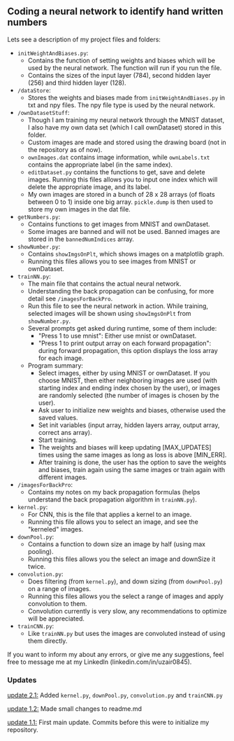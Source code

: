 
## Coding a neural network to identify hand written numbers

Lets see a description of my project files and folders:
- `initWeightAndBiases.py`:
  - Contains the function of setting weights and biases which will be used by the neural network. The function will run if you run the file.
  - Contains the sizes of the input layer (784), second hidden layer (256) and third hidden layer (128).
- `/dataStore`:
  - Stores the weights and biases made from `initWeightAndBiases.py` in txt and npy files. The npy file type is used by the neural network.
- `/ownDatasetStuff`:
  - Though I am training my neural network through the MNIST dataset, I also have my own data set (which I call ownDataset) stored in this folder.
  - Custom images are made and stored using the drawing board (not in the repository as of now).
  - `ownImages.dat` contains image information, while `ownLabels.txt` contains the appropriate label (in the same index).
  - `editDataset.py` contains the functions to get, save and delete images. Running this files allows you to input one index which will delete the appropriate image, and its label.
  - My own images are stored in a bunch of 28 x 28 arrays (of floats between 0 to 1) inside one big array. `pickle.dump` is then used to store my own images in the dat file.
- `getNumbers.py`:
  - Contains functions to get images from MNIST and ownDataset.
  - Some images are banned and will not be used. Banned images are stored in the `bannedNumIndices` array.
- `showNumber.py`:
  - Contains `showImgsOnPlt`, which shows images on a matplotlib graph.
  - Running this files allows you to see images from MNIST or ownDataset.
- `trainNN.py`:
  - The main file that contains the actual neural network.
  - Understanding the back propagation can be confusing, for more detail see `/imagesForBackPro`.
  - Run this file to see the neural network in action. While training, selected images will be shown using `showImgsOnPlt` from `showNumber.py`.
  - Several prompts get asked during runtime, some of them include:
    - "Press 1 to use mnist": Either use mnist or ownDataset.
    - "Press 1 to print output array on each forward propagation": during forward propagation, this option displays the loss array for each image.
  - Program summary:
    - Select images, either by using MNIST or ownDataset. If you choose MNIST, then either neighboring images are used (with starting index and ending index chosen by the user), or images are randomly selected (the number of images is chosen by the user).
    - Ask user to initialize new weights and biases, otherwise used the saved values.
    - Set init variables (input array, hidden layers array, output array, correct ans array).
    - Start training.
    - The weights and biases will keep updating [MAX_UPDATES] times using the same images as long as loss is above [MIN_ERR].
    - After training is done, the user has the option to save the weights and biases, train again using the same images or train again with different images.
- `/imagesForBackPro`:
  - Contains my notes on my back propagation formulas (helps understand the back propagation algorithm in `trainNN.py`).
- `kernel.py`:
  - For CNN, this is the file that applies a kernel to an image.
  - Running this file allows you to select an image, and see the "kerneled" images.
- `downPool.py`:
  - Contains a function to down size an image by half (using max pooling).
  - Running this files allows you the select an image and downSize it twice.
- `convolution.py`:
  - Does filtering (from `kernel.py`), and down sizing (from `downPool.py`) on a range of images.
  - Running this files allows you the select a range of images and apply convolution to them.
  - Convolution currently is very slow, any recommendations to optimize will be appreciated.
- `trainCNN.py`:
  - Like `trainNN.py` but uses the images are convoluted instead of using them directly.

If you want to inform my about any errors, or give me any suggestions, feel free to message me at my LinkedIn (linkedin.com/in/uzair0845).

### Updates

<u>update 2.1:</u> Added `kernel.py`, `downPool.py`, `convolution.py` and `trainCNN.py`

<u>update 1.2:</u> Made small changes to readme.md

<u>update 1.1:</u> First main update. Commits before this were to initialize my repository.
